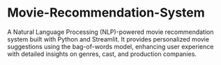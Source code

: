 # Movie-Recommendation-System
A Natural Language Processing (NLP)-powered movie recommendation system built with Python and Streamlit. It provides personalized movie suggestions using the bag-of-words model, enhancing user experience with detailed insights on genres, cast, and production companies.
